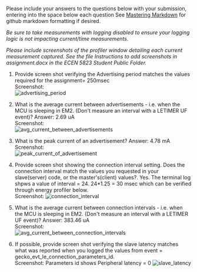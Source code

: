 Please include your answers to the questions below with your submission, entering into the space below each question
See [Mastering Markdown](https://guides.github.com/features/mastering-markdown/) for github markdown formatting if desired.

*Be sure to take measurements with logging disabled to ensure your logging logic is not impacting current/time measurements.*

*Please include screenshots of the profiler window detailing each current measurement captured.  See the file Instructions to add screenshots in assignment.docx in the ECEN 5823 Student Public Folder.*

1. Provide screen shot verifying the Advertising period matches the values required for the assignment= 250msec
   <br>Screenshot:  
   ![advertising_period](https://github.com/CU-ECEN-5823/ecen5823-assignment5-sriyagarde/assets/143979383/fef6819f-6482-42fc-9c46-93787babda0f)


2. What is the average current between advertisements - i.e. when the MCU is sleeping in EM2. (Don't measure an interval with a LETIMER UF event)?
   Answer: 2.69 uA
   <br>Screenshot:  
   ![avg_current_between_advertisements](https://github.com/CU-ECEN-5823/ecen5823-assignment5-sriyagarde/assets/143979383/60b2db9f-7679-49ac-8a5c-3913099dc277)

3. What is the peak current of an advertisement? 
   Answer: 4.78 mA
   <br>Screenshot:  
   ![peak_current_of_advertisement](https://github.com/CU-ECEN-5823/ecen5823-assignment5-sriyagarde/assets/143979383/b642c487-cbce-475d-8035-4fdeb4f3ab5f) 

4. Provide screen shot showing the connection interval setting. Does the connection interval match the values you requested in your slave(server) code, or the master's(client) values?. Yes. The terminal log shpws a value of interval = 24. 24*1.25 = 30 msec which can be verified through energy profiler below.
   <br>Screenshot: 
   ![connection_interval](https://github.com/CU-ECEN-5823/ecen5823-assignment5-sriyagarde/assets/143979383/2f185634-c840-4163-a1aa-a0e7b70c805b)

5. What is the average current between connection intervals - i.e. when the MCU is sleeping in EM2. (Don't measure an interval with a LETIMER UF event)?
   Answer: 383.46 uA
   <br>Screenshot:  
   ![avg_current_between_connection_intervals](https://github.com/CU-ECEN-5823/ecen5823-assignment5-sriyagarde/assets/143979383/b5b71d58-57c3-4140-b8ba-bc10c342e8ea)

6. If possible, provide screen shot verifying the slave latency matches what was reported when you logged the values from event = gecko_evt_le_connection_parameters_id. 
   <br>Screenshot:  Parameters id shows Peripheral latency = 0
   ![slave_latency](https://github.com/CU-ECEN-5823/ecen5823-assignment5-sriyagarde/assets/143979383/40d70e23-cdbb-4b2d-afbd-83f7da0ecda8) 

